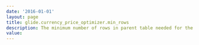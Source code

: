 ```yaml
---
date: '2016-01-01'
layout: page
title: glide.currency_price_optimizer.min_rows
description: The minimum number of rows in parent table needed for the optimizer. When fewer than this number of rows are present, the optimizer is not used.
value:  
---
```


